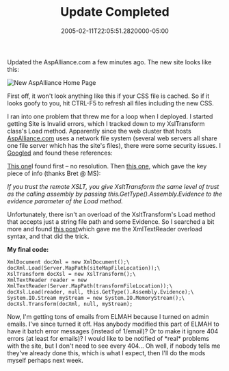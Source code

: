 ﻿---
title: Update Completed
date: "2005-02-11T22:05:51.2820000-05:00"
description: First off, it won't look anything like this if your CSS file is
featuredImage: img/1829-featured.png
---

Updated the AspAlliance.com a few minutes ago. The new site looks like this:



![New AspAlliance Home Page](<>)



First off, it won't look anything like this if your CSS file is cached. So if it looks goofy to you, hit CTRL-F5 to refresh all files including the new CSS.

I ran into one problem that threw me for a loop when I deployed. I started getting Site is Invalid errors, which I tracked down to my XslTransform class's Load method. Apparently since the web cluster that hosts [AspAlliance.com](http://aspalliance.com/) uses a network file system (several web servers all share one file server which has the site's files), there were some security issues. I [Googled](http://google.com/) and found these references:

[This one](http://www.developersdex.com/vb/message.asp?p=1121&r=3803535)I found first – no resolution. Then [this one](http://groups-beta.google.com/group/microsoft.public.dotnet.framework.aspnet/browse_thread/thread/a337ac052b2f431f/ce9d6acf38dce726?q=%22Invalid+Site%22+XslTransform&_done=%2Fgroups%3Fhl%3Den%26lr%3D%26q%3D%22Invalid+Site%22+XslTransform%26&_doneTitle=Back+to+Search&&d#ce9d6acf38dce726), which gave the key piece of info (thanks Bret @ MS):

*If you trust the remote XSLT, you give XsltTransform the same level of trust\
as the calling assembly by passing this.GetType().Assembly.Evidence to the\
evidence parameter of the Load method.*

Unfortunately, there isn't an overload of the XsltTransform's Load method that accepts just a string file path and some Evidence. So I searched a bit more and found [this post](http://fuzzysoftware.com/newsgroups.asp?action=showmsgs&group=microsoft.public.dotnet.xml&messid=26061)which gave me the XmlTextReader overload syntax, and that did the trick.

**My final code:**

```
XmlDocument docXml = new XmlDocument();\
docXml.Load(Server.MapPath(siteMapFileLocation));\
XslTransform docXsl = new XslTransform();\
XmlTextReader reader = new XmlTextReader(Server.MapPath(transformFileLocation));\
docXsl.Load(reader, null, this.GetType().Assembly.Evidence);\
System.IO.Stream myStream = new System.IO.MemoryStream();\
docXsl.Transform(docXml, null, myStream);
```

Now, I'm getting tons of emails from ELMAH because I turned on admin emails. I've since turned it off. Has anybody modified this part of ELMAH to have it batch error messages (instead of 1/email)? Or to make it ignore 404 errors (at least for emails)? I would like to be notified of \*real\* problems with the site, but I don't need to see every 404… Oh well, if nobody tells me they've already done this, which is what I expect, then I'll do the mods myself perhaps next week.

